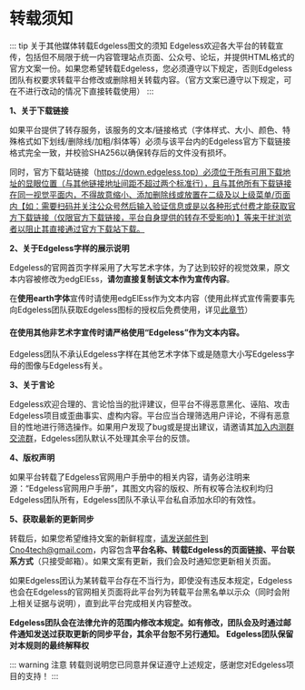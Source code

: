 # 转载须知
::: tip 关于其他媒体转载Edgeless图文的须知
Edgeless欢迎各大平台的转载宣传，包括但不局限于统一内容管理站点页面、公众号、论坛，并提供HTML格式的官方文案一份。如果您希望转载Edgeless，您必须遵守以下规定，否则Edgeless团队有权要求转载平台修改或删除相关转载内容。（官方文案已遵守以下规定，可在不进行改动的情况下直接转载使用）
:::

**1、关于下载链接**

如果平台提供了转存服务，该服务的文本/链接格式（字体样式、大小、颜色、特殊格式如下划线/删除线/加粗/斜体等）必须与该平台内的Edgeless官方下载链接格式完全一致，并校验SHA256以确保转存后的文件没有损坏。

同时，官方下载站链接（https://down.edgeless.top）必须位于所有可用下载地址的显眼位置（与其他链接地址间距不超过两个标准行），且与其他所有下载链接在同一视觉平面内，不得故意缩小、添加删除线或放置在二级及以上级菜单/页面内【如：需要扫码并关注公众号然后输入验证信息或是以各种形式付费才能获取官方下载链接（仅限官方下载链接，平台自身提供的转存不受影响）】等来干扰浏览者以阻止其直接通过官方下载站下载。  
 
**2、关于Edgeless字样的展示说明**

Edgeless的官网首页字样采用了大写艺术字体，为了达到较好的视觉效果，原文本内容被修改为edgElEss，**请勿直接复制该文本作为宣传内容**。

在**使用earth字体**宣传时请使用edgElEss作为文本内容（使用此样式宣传需要事先向Edgeless团队获取Edgeless图标的授权后免费使用，详见[此章节](../develop/notice.md)）

#### **在使用其他非艺术字宣传时请严格使用“Edgeless”作为文本内容。**


Edgeless团队不承认Edgeless字样在其他艺术字体下或是随意大小写Edgeless字母的图像与Edgeless有关。  
 
**3、关于言论**

Edgeless欢迎合理的、言论恰当的批评建议，但平台不得恶意黑化、诬陷、攻击Edgeless项目或歪曲事实、虚构内容。平台应当合理筛选用户评论，不得有恶意目的性地进行筛选操作。如果用户发现了bug或是提出建议，请邀请其[加入内测群交流群](https://home.edgeless.top/jump/qqg.html)，Edgeless团队默认不处理其余平台的反馈。  

**4、版权声明**

如果平台转载了Edgeless官网用户手册中的相关内容，请务必注明来源：“Edgeless官网用户手册”，其图文内容的版权、所有权等合法权利均归Edgeless团队所有，Edgeless团队不承认平台私自添加水印的有效性。

**5、获取最新的更新同步**

转载后，如果您希望维持文案的新鲜程度，请发送邮件到Cno4tech@gmail.com，内容包含**平台名称、转载Edgeless的页面链接、平台联系方式**（只接受邮箱）。如果文案有更新，我们会及时通知您更新相关页面。

如果Edgeless团认为某转载平台存在不当行为，即使没有违反本规定，Edgeless也会在Edgeless的官网相关页面将此平台列为转载平台黑名单以示众（同时会附上相关证据与说明），直到此平台完成相关内容整改。
  

**Edgeless团队会在法律允许的范围内修改本规定。如有修改，团队会及时通过邮件通知发送过获取更新的同步平台，其余平台恕不另行通知。**
**Edgeless团队保留对本规则的最终解释权**

::: warning 注意
转载则说明您已同意并保证遵守上述规定，感谢您对Edgeless项目的支持！
:::

  